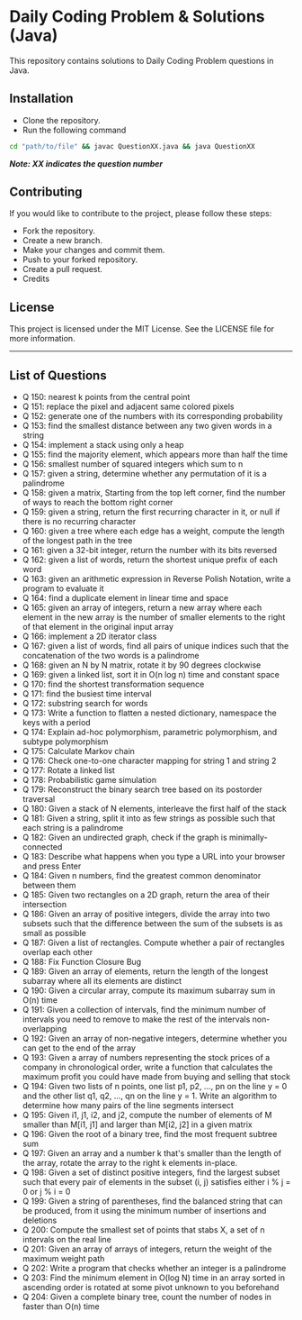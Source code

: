 # Daily Coding Problem & Solutions (Java)

This repository contains solutions to Daily Coding Problem questions in Java.

## Installation

- Clone the repository.
- Run the following command

```bash
cd "path/to/file" && javac QuestionXX.java && java QuestionXX
```

***Note: XX indicates the question number***

## Contributing

If you would like to contribute to the project, please follow these steps:

- Fork the repository.
- Create a new branch.
- Make your changes and commit them.
- Push to your forked repository.
- Create a pull request.
- Credits

## License

This project is licensed under the MIT License. See the LICENSE file for more information.

---

## List of Questions

- Q 150: nearest k points from the central point
- Q 151: replace the pixel and adjacent same colored pixels
- Q 152: generate one of the numbers with its corresponding probability
- Q 153: find the smallest distance between any two given words in a string
- Q 154: implement a stack using only a heap
- Q 155: find the majority element, which appears more than half the time
- Q 156: smallest number of squared integers which sum to n
- Q 157: given a string, determine whether any permutation of it is a palindrome
- Q 158: given a matrix, Starting from the top left corner, find the number of ways to reach the bottom right corner
- Q 159: given a string, return the first recurring character in it, or null if there is no recurring character
- Q 160: given a tree where each edge has a weight, compute the length of the longest path in the tree
- Q 161: given a 32-bit integer, return the number with its bits reversed
- Q 162: given a list of words, return the shortest unique prefix of each word
- Q 163: given an arithmetic expression in Reverse Polish Notation, write a program to evaluate it
- Q 164: find a duplicate element in linear time and space
- Q 165: given an array of integers, return a new array where each element in the new array is the number of
smaller elements to the right of that element in the original input array
- Q 166: implement a 2D iterator class
- Q 167: given a list of words, find all pairs of unique indices such that
the concatenation of the two words is a palindrome
- Q 168: given an N by N matrix, rotate it by 90 degrees clockwise
- Q 169: given a linked list, sort it in O(n log n) time and constant space
- Q 170: find the shortest transformation sequence
- Q 171: find the busiest time interval
- Q 172: substring search for words
- Q 173: Write a function to flatten a nested dictionary, namespace the keys with a period
- Q 174: Explain ad-hoc polymorphism, parametric polymorphism, and subtype polymorphism
- Q 175: Calculate Markov chain
- Q 176: Check one-to-one character mapping for string 1 and string 2
- Q 177: Rotate a linked list
- Q 178: Probabilistic game simulation
- Q 179: Reconstruct the binary search tree based on its postorder traversal
- Q 180: Given a stack of N elements, interleave the first half of the stack
- Q 181: Given a string, split it into as few strings as possible such that each string is a palindrome
- Q 182: Given an undirected graph, check if the graph is minimally-connected
- Q 183: Describe what happens when you type a URL into your browser and press Enter
- Q 184: Given n numbers, find the greatest common denominator between them
- Q 185: Given two rectangles on a 2D graph, return the area of their intersection
- Q 186: Given an array of positive integers, divide the array into two subsets such that the difference
between the sum of the subsets is as small as possible
- Q 187: Given a list of rectangles. Compute whether a pair of rectangles overlap each other
- Q 188: Fix Function Closure Bug
- Q 189: Given an array of elements, return the length of the longest subarray where all its elements are distinct
- Q 190: Given a circular array, compute its maximum subarray sum in O(n) time
- Q 191: Given a collection of intervals, find the minimum number of intervals you need to remove to make
the rest of the intervals non-overlapping
- Q 192: Given an array of non-negative integers, determine whether you can get to the end of the array
- Q 193: Given a array of numbers representing the stock prices of a company in chronological order, write a function that calculates the maximum profit you could have made from buying and selling that stock
- Q 194: Given two lists of n points, one list p1, p2, ..., pn on the line y = 0 and the other list q1, q2, ..., qn on the line y = 1. Write an algorithm to determine how many pairs of the line segments intersect
- Q 195: Given i1, j1, i2, and j2, compute the number of elements of M smaller than M[i1, j1] and larger than M[i2, j2] in a given matrix
- Q 196: Given the root of a binary tree, find the most frequent subtree sum
- Q 197: Given an array and a number k that's smaller than the length of the array, rotate the array to the right k elements in-place.
- Q 198: Given a set of distinct positive integers, find the largest subset such that every pair of elements in the subset (i, j) satisfies either i % j = 0 or j % i = 0
- Q 199: Given a string of parentheses, find the balanced string that can be produced, from it using the minimum number of insertions and deletions
- Q 200: Compute the smallest set of points that stabs X, a set of n intervals on the real line
- Q 201: Given an array of arrays of integers, return the weight of the maximum weight path
- Q 202: Write a program that checks whether an integer is a palindrome
- Q 203: Find the minimum element in O(log N) time in an array sorted in ascending order is rotated at some pivot unknown to you beforehand
- Q 204: Given a complete binary tree, count the number of nodes in faster than O(n) time
